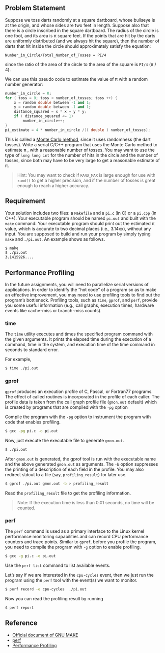 ## Problem Statement
Suppose we toss darts randomly at a square dartboard, whose bullseye is at the origin, and whose sides are two feet in length. Suppose also that there is a circle inscribed in the square dartboard. The radius of the circle is one foot, and its area is π  square feet. If the points that are hit by the darts are uniformly distributed (and we always hit the square), then the number of darts that hit inside the circle should approximately satisfy the equation:

`Number_in_Circle/Total_Number_of_Tosses = PI/4`

since the ratio of the area of the circle to the area of the square is `PI/4` (π  / 4).

We can use this pseudo code to estimate the value of π  with a random number generator:

```cpp
number_in_circle = 0;
for ( toss = 0; toss < number_of_tosses; toss ++) {
    x = random double between -1 and 1;
    y = random double between -1 and 1;
    distance_squared = x * x + y * y;
    if ( distance_squared <= 1)
        number_in_circle++;
}
pi_estimate = 4 * number_in_circle /(( double ) number_of_tosses);
```

This is called a [Monte Carlo method](https://en.wikipedia.org/wiki/Monte_Carlo_method), since it uses randomness (the dart tosses). Write a serial C/C++ program that uses the Monte Carlo method to estimate π , with a reasonable number of tosses. You may want to use the type of `long long int` for the number of hits in the circle and the number of tosses, since both may have to be very large to get a reasonable estimate of π.

> Hint: You may want to check if `RAND_MAX` is large enough for use with `rand()` to get a higher precision, and if the number of tosses is great enough to reach a higher accuracy.

## Requirement
Your solution includes two files: a `Makefile` and a `pi.c` (in C) or a `pi.cpp` (in C++).
Your executable program should be named `pi.out` and built with the `make` command.
Your executable program should print out the estimated π  value, which is accurate to two decimal places (i.e., 3.14xx), without any input.
You are supposed to build and run your program by simply typing `make` and `./pi.out`. An example shows as follows.

```bash
$ make
$ ./pi.out
3.1415926....
```

## Performance Profiling
In the future assignments, you will need to parallelize serial versions of applications. In order to identify the “hot code” of a program so as to make an effective improvement, you may need to use profiling tools to find out the program’s bottleneck. Profiling tools, such as `time`, `gprof`, and `perf`, provide you some useful information (e.g., call graphs, execution times, hardware events like cache-miss or branch-miss counts).

### time
The `time` utility executes and times the specified program command with the given arguments. It prints the elapsed time during the execution of a command, time in the system, and execution time of the time command in seconds to standard error.

For example,
```bash
$ time ./pi.out
```

### gprof
`gprof` produces an execution profile of C, Pascal, or Fortran77 programs. The effect of called routines is incorporated in the profile of each caller. The profile data is taken from the call graph profile file (`gmon.out` default) which is created by programs that are compiled with the `-pg` option

Compile the program with the `-pg` option to instrument the program with code that enables profiling.

```bash
$ gcc -pg pi.c -o pi.out
```

Now, just execute the executable file to generate `gmon.out`.

```bash
$ ./pi.out
```

After `gmon.out` is generated, the gprof tool is run with the executable name and the above generated `gmon.out` as arguments. The `-b` option suppresses the printing of a description of each field in the profile. You may also redirect stdout to a file (say, `profiling_result`) for later use.

```bash
$ gprof ./pi.out gmon.out -b > profiling_result
```

Read the `profiling_result` file to get the profiling information.

> Note: If the execution time is less than 0.01 seconds, no time will be counted.

### perf
The `perf` command is used as a primary interface to the Linux kernel performance monitoring capabilities and can record CPU performance counters and trace points. Similar to `gprof`, before you profile the program, you need to compile the program with `-g` option to enable profiling.

```bash
$ gcc -g pi.c -o pi.out
```

Use the `perf list` command to list available events.

Let’s say if we are interested in the `cpu-cycles` event, then we just run the program using the `perf` tool with the event(s) we want to monitor.

```bash
$ perf record -e cpu-cycles  ./pi.out
```

Now you can read the profiling result by running

```bash
$ perf report
```

## Reference
- [Official document of GNU MAKE](https://www.gnu.org/software/make/manual/make.html)
- [perf](https://www.brendangregg.com/perf.html)
- [Performance Profiling](https://www.clear.rice.edu/comp321/html/laboratories/lab07/)
